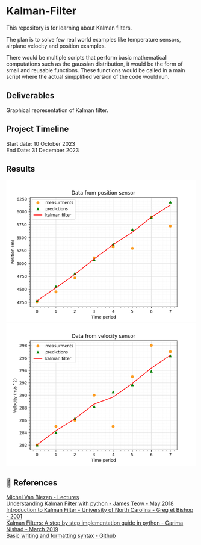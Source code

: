 # Kalman-Filter

This repository is for learning about Kalman filters.

The plan is to solve few real world examples like temperature sensors, airplane velocity and position examples.

There would be multiple scripts that perform basic mathematical computations such as the gaussian distribution, it would be the form of small and reusable functions. These functions would be called in a main script where the actual simpplified version of the code would run.


## Deliverables
Graphical representation of Kalman filter.

## Project Timeline
Start date: 10 October 2023  
End Date: 31 December 2023

## Results
![Kalman filter on position data](position_graph.png)
![Kalman filter on velocity data](velocity_graph.png)

## 📑 References

[Michel Van Biezen - Lectures](https://www.youtube.com/watch?v=CaCcOwJPytQ&list=PLX2gX-ftPVXU3oUFNATxGXY90AULiqnWT&index=1)            
[Understanding Kalman Filter with python - James Teow - May 2018](https://medium.com/@jaems33/understanding-kalman-filters-with-python-2310e87b8f48)     
[Introduction to Kalman Filter - University of North Carolina - Greg et Bishop - 2001](https://courses.cs.washington.edu/courses/cse571/03wi/notes/welch-bishop-tutorial.pdf)    
[Kalman Filters: A step by step implementation guide in python - Garima Nishad - March 2019](https://medium.com/analytics-vidhya/kalman-filters-a-step-by-step-implementation-guide-in-python-91e7e123b968)    
[Basic writing and formatting syntax - Github](https://docs.github.com/en/get-started/writing-on-github/getting-started-with-writing-and-formatting-on-github/basic-writing-and-formatting-syntax)   


